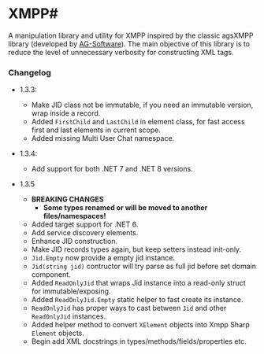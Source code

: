 # XMPP#
A manipulation library and utility for XMPP inspired by the classic agsXMPP library (developed by [AG-Software](https://www.ag-software.net)). The main objective of this library is to reduce the level of unnecessary verbosity for constructing XML tags.

### Changelog

- 1.3.3: 
	- Make JID class not be immutable, if you need an immutable version, wrap inside a record.
	- Added `FirstChild` and `LastChild` in element class, for fast access first and last elements in current scope.
	- Added missing Multi User Chat namespace.
- 1.3.4:
	- Add support for both .NET 7 and .NET 8 versions.

- 1.3.5
	- **BREAKING CHANGES**
		- **Some types renamed or will be moved to another files/namespaces!**
	- Added target support for .NET 6.
	- Add service discovery elements.
	- Enhance JID construction.
	- Make JID records types again, but keep setters instead init-only.
	- `Jid.Empty` now provide a empty jid instance.
	- `Jid(string jid)` contructor will try parse as full jid before set domain component.
	- Added `ReadOnlyJid` that wraps Jid instance into a read-only struct for immutable/exposing.
	- Added `ReadOnlyJid.Empty` static helper to fast create its instance.
	- `ReadOnlyJid` has proper ways to cast between `Jid` and other `ReadOnlyJid` instances.
	- Added helper method to convert `XElement` objects into Xmpp Sharp `Element` objects.
	- Begin add XML docstrings in types/methods/fields/properties etc.